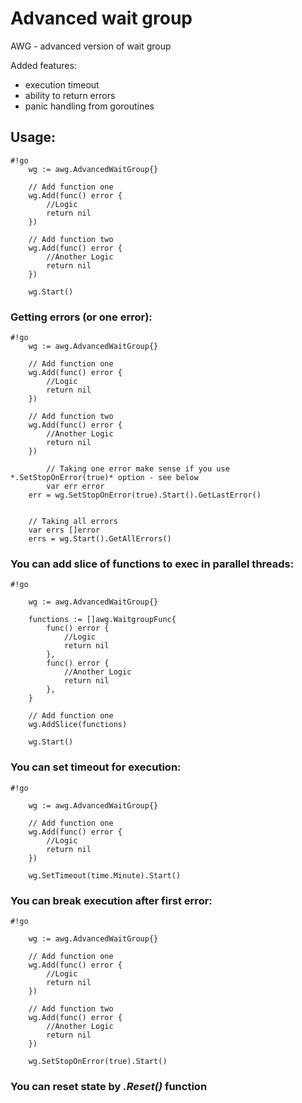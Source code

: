 # Advanced wait group #

AWG -  advanced version of wait group

Added features: 

* execution timeout
* ability to return errors
* panic handling from goroutines

## Usage: ##


```
#!go
 	wg := awg.AdvancedWaitGroup{}
	
	// Add function one
	wg.Add(func() error {
		//Logic
		return nil
	})

	// Add function two
	wg.Add(func() error {
		//Another Logic
		return nil
	})
	
	wg.Start()

```


### Getting errors (or one error): ###


```
#!go
	wg := awg.AdvancedWaitGroup{}
	
	// Add function one
	wg.Add(func() error {
		//Logic
		return nil
	})

	// Add function two
	wg.Add(func() error {
		//Another Logic
		return nil
	})
	
        // Taking one error make sense if you use *.SetStopOnError(true)* option - see below
        var err error
	err = wg.SetStopOnError(true).Start().GetLastError()


	// Taking all errors
	var errs []error
	errs = wg.Start().GetAllErrors()

```



### You can add slice of functions to exec in parallel threads: ###


```
#!go

	wg := awg.AdvancedWaitGroup{}

	functions := []awg.WaitgroupFunc{
		func() error {
			//Logic
			return nil
		},
		func() error {
			//Another Logic
			return nil
		},
	}
	
	// Add function one
	wg.AddSlice(functions)

	wg.Start()
```


### You can set timeout for execution: ###


```
#!go

	wg := awg.AdvancedWaitGroup{}
	
	// Add function one
	wg.Add(func() error {
		//Logic
		return nil
	})

	wg.SetTimeout(time.Minute).Start()

```


### You can break execution after first error: ###


```
#!go

	wg := awg.AdvancedWaitGroup{}
	
	// Add function one
	wg.Add(func() error {
		//Logic
		return nil
	})

	// Add function two
	wg.Add(func() error {
		//Another Logic
		return nil
	})
        
	wg.SetStopOnError(true).Start()
```



### You can reset state by *.Reset()* function ###